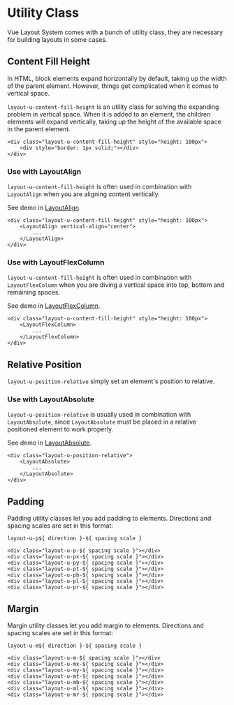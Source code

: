 # Utility Class

Vue Layout System comes with a bunch of utility class, they are necessary for building layouts in some cases. 

## Content Fill Height

In HTML, block elements expand horizontally by default, taking up the width of the parent element. However, things get complicated when it comes to vertical space.

`layout-u-content-fill-height` is an utility class for solving the expanding problem in vertical space. When it is added to an element, the children elements will expand vertically, taking up the height of the available space in the parent element. 

```vue live
<div class="layout-u-content-fill-height" style="height: 100px">
	<div style="border: 1px solid;"></div>
</div>
```

### Use with LayoutAlign

`layout-u-content-fill-height` is often used in combination with `LayoutAlign` when you are aligning content vertically.

See demo in [LayoutAlign](/components/LayoutAlign/).

```vue
<div class="layout-u-content-fill-height" style="height: 100px">
	<LayoutAlign vertical-align="center">
		...
	</LayoutAlign>
</div>
```

### Use with LayoutFlexColumn

`layout-u-content-fill-height` is often used in combination with `LayoutFlexColumn` when you are diving a vertical space into top, bottom and remaining spaces.

See demo in [LayoutFlexColumn](/components/LayoutFlexColumn/).

```vue
<div class="layout-u-content-fill-height" style="height: 100px">
	<LayoutFlexColumn>
		...
	</LayoutFlexColumn>
</div>
```

## Relative Position

`layout-u-position-relative` simply set an element's position to relative.

### Use with LayoutAbsolute

`layout-u-position-relative` is usually used in combination with `LayoutAbsolute`, since `LayoutAbsolute` must be placed in a relative positioned element to work properly.

See demo in [LayoutAbsolute](/components/LayoutAbsolute/).

```vue
<div class="layout-u-position-relative">
	<LayoutAbsolute>
		...
	</LayoutAbsolute>
</div>
```

## Padding

Padding utility classes let you add padding to elements. Directions and spacing scales are set in this format:

`layout-u-p${ direction }-${ spacing scale }`

```vue
<div class="layout-u-p-${ spacing scale }"></div>
<div class="layout-u-px-${ spacing scale }"></div>
<div class="layout-u-py-${ spacing scale }"></div>
<div class="layout-u-pt-${ spacing scale }"></div>
<div class="layout-u-pb-${ spacing scale }"></div>
<div class="layout-u-pl-${ spacing scale }"></div>
<div class="layout-u-pr-${ spacing scale }"></div>
```

## Margin

Margin utility classes let you add margin to elements. Directions and spacing scales are set in this format:

`layout-u-m${ direction }-${ spacing scale }`

```vue
<div class="layout-u-m-${ spacing scale }"></div>
<div class="layout-u-mx-${ spacing scale }"></div>
<div class="layout-u-my-${ spacing scale }"></div>
<div class="layout-u-mt-${ spacing scale }"></div>
<div class="layout-u-mb-${ spacing scale }"></div>
<div class="layout-u-ml-${ spacing scale }"></div>
<div class="layout-u-mr-${ spacing scale }"></div>
```
